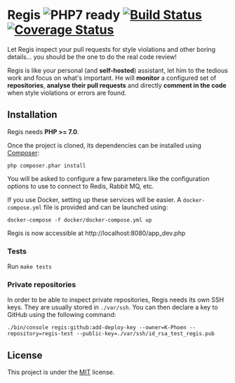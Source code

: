 Regis ![PHP7 ready](https://img.shields.io/badge/PHP7-ready-green.svg) [![Build Status](https://travis-ci.org/K-Phoen/regis.svg?branch=master)](https://travis-ci.org/K-Phoen/regis) [![Coverage Status](https://coveralls.io/repos/github/K-Phoen/regis/badge.svg?branch=master)](https://coveralls.io/github/K-Phoen/regis?branch=master)
=====

Let Regis inspect your pull requests for style violations and other boring
details… you should be the one to do the real code review!

Regis is like your personal (and **self-hosted**) assistant, let him to the
tedious work and focus on what's important. He will **monitor** a configured set
of **repositories**, **analyse their pull requests** and directly **comment in
the code** when style violations or errors are found.

Installation
------------

Regis needs **PHP >= 7.0**.

Once the project is cloned, its dependencies can be installed using
[Composer](https://getcomposer.org/):

```
php composer.phar install
```

You will be asked to configure a few parameters like the configuration options
to use to connect to Redis, Rabbit MQ, etc.

If you use Docker, setting up these services will be easier. A `docker-compose.yml`
file is provided and can be launched using:

```
docker-compose -f docker/docker-compose.yml up
```

Regis is now accessible at http://localhost:8080/app_dev.php

### Tests

Run `make tests`

### Private repositories

In order to be able to inspect private repositories, Regis needs its own SSH
keys. They are usually stored in `./var/ssh`.
You can then declare a key to GitHub using the following command:

```
./bin/console regis:github:add-deploy-key --owner=K-Phoen --repository=regis-test --public-key=./var/ssh/id_rsa_test_regis.pub
```

License
-------

This project is under the [MIT](LICENSE) license.
